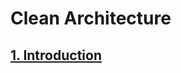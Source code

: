 # Clean Architecture

## [1. Introduction](https://github.com/tran-huy-phuc/architecture/blob/main/clean-achitecture/introduction/README.md)